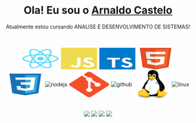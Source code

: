  
<div>
  
  <h1 align="center">
    Ola! Eu sou o 
    <a href="https://">Arnaldo Castelo </a>
  </h1>
  
  <p align="center">
    Atualmente estou cursando ANALISE E DESENVOLVIMENTO DE SISTEMAS!
    <a href="https://www.youtube.com/channel/UCViaNBT0SIeiVnZSEEtIfjw?sub_confirmation=1" target="_blank">
      <img
           width="10%" 
           align="center" 
           valign="middle" 
           sode&style=social" 
           target="_blank" 
      />
    </a>  
  </p>
  
  </div>

<div align="center" valign="top"><br>
  <img align="center" alt="React" height="60" width="100" src="https://raw.githubusercontent.com/devicons/devicon/master/icons/react/react-original.svg">
  
 <img align="center" alt="Js" height="60" width="100" src="https://raw.githubusercontent.com/devicons/devicon/master/icons/javascript/javascript-plain.svg">
  
  <img align="center" alt="Js" height="60" width="100" src="https://raw.githubusercontent.com/devicons/devicon/master/icons/typescript/typescript-plain.svg">
  
  <img align="center" alt="HTML" height="60" width="100" src="https://raw.githubusercontent.com/devicons/devicon/master/icons/html5/html5-original.svg">
  
  <img align="center" alt="CSS" height="60" width="100" src="https://raw.githubusercontent.com/devicons/devicon/master/icons/css3/css3-original.svg">
  
  <img align="center" alt="nodejs" height="60" width="100" src="https://cdn.worldvectorlogo.com/logos/nodejs-icon.svg">
  
  <img align="center" alt="git" height="70" width="110" src="https://raw.githubusercontent.com/devicons/devicon/master/icons/git/git-original.svg">
   <img align="center" alt="github" height="60" width="110" src="/assets/GitHub.png">
 <img align="center" alt="linux" height="80" width="100" src="https://raw.githubusercontent.com/devicons/devicon/master/icons/linux/linux-original.svg">
 <img align="center" alt="linux" height="80" width="100" src=https://raw.githubusercontent.com/devicons/devicons/master/icons/WhatsApp/whatsapp-original.svg">
</div><br>

<div align="center">
  
  <a href="mailto:@ArnaldoCastelo"><img src="https://img.shields.io/badge/telegram-❤️-252850?style=plastic&logo=telegram"><a>
  <a href="https://www.linkedin.com/in/arnaldo-ferreira-castelo-12223225b/feed/?trk=404_page/" target="_blank"><img src="https://img.shields.io/badge/-LinkedIn-%230077B5?style=for-the-badge&logo=linkedin&logoColor=white" target="_blank"></a> 
  <a href="mailto:arnaldoferreiracastelo10@gmail.com"><img src="https://img.shields.io/badge/-Gmail-%23333?style=for-the-badge&logo=gmail&logoColor=white" target="_blank"></a>
   <a href="mailto:arnaldoferreiracastelo10@gmail.com"><img src="https://img.shields.io/badge/-WhatsApp-%25D366?style=for-the-badge&logo=whatsapp&logoColor" white="green"></a>

  

</div>

